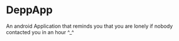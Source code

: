 # DeppApp
An android Application that reminds you that you are lonely if nobody contacted you in an hour ^_^
